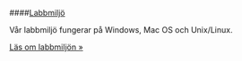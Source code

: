 ####[Labbmiljö](labbmiljo)

Vår labbmiljö fungerar på Windows, Mac OS och Unix/Linux.

[Läs om labbmiljön »](labbmiljo)
